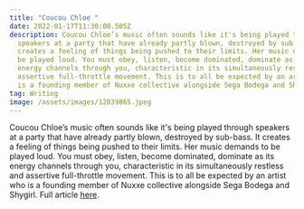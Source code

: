 ```yaml
---
title: "Coucou Chloe "
date: 2022-01-17T11:30:08.505Z
description: Coucou Chloe’s music often sounds like it's being played through
  speakers at a party that have already partly blown, destroyed by sub-bass. It
  creates a feeling of things being pushed to their limits. Her music demands to
  be played loud. You must obey, listen, become dominated, dominate as its
  energy channels through you, characteristic in its simultaneously restless and
  assertive full-throttle movement. This is to all be expected by an artist who
  is a founding member of Nuxxe collective alongside Sega Bodega and Shygirl.
tag: Writing
image: /assets/images/12039865.jpeg
---
```

Coucou Chloe’s music often sounds like it's being played through speakers at a party that have already partly blown, destroyed by sub-bass. It creates a feeling of things being pushed to their limits. Her music demands to be played loud. You must obey, listen, become dominated, dominate as its energy channels through you, characteristic in its simultaneously restless and assertive full-throttle movement. This is to all be expected by an artist who is a founding member of Nuxxe collective alongside Sega Bodega and Shygirl. Full article [here](https://metalmagazine.eu/post/coucou-chloe).